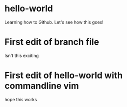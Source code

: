 # hello-world
Learning how to Github. Let's see how this goes!

# First edit of branch file
Isn't this exciting

# First edit of hello-world with commandline vim
hope this works
